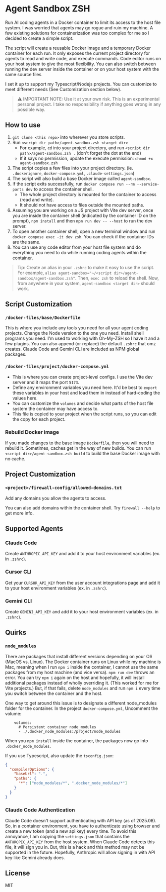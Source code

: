 # Agent Sandbox ZSH

Run AI coding agents in a Docker container to limit its access to the host file system. I was worried that agents may go rogue and ruin my machine. A few existing solutions for containerization was too complex for me so I decided to create a simple script.

The script will create a reusable Docker image and a temporary Docker container for each run. It only exposes the current project directory for agents to read and write code, and execute commands. Code editor runs on your host system to give the most flexibility. You can also switch between running the dev server inside the container or on your host system with the same source files.

I set it up to support my Typescript/Nodejs projects. You can customize to meet different needs (See Customization section below).

> ⚠️ IMPORTANT NOTE: Use it at your own risk. This is an experimental personal project. I take no responsibility if anything goes wrong in any possible way.

## How to use

1. `git clone <this repo>` into wherever you store scripts.
1. Run `<script dir path>/agent-sandbox.zsh <target dir>`
   - For example, `cd` into your project directory, and run `<script dir path>/agent-sandbox.zsh .` (don't forget the dot at the end)
   - If it says no permission, update the execute permission: `chmod +x agent-sandbox.zsh`
1. The script copies a few files into your project directory. (ie. `.dockerignore`, `docker-compose.yml`, `.claude-settings.json`)
1. The script will also build a base Docker image called `agent-sandbox`.
1. If the script exits successfully, run `docker compose run --rm --service-ports dev` to access the container shell.
   - The whole project directory is mounted for the container to access (read and write).
   - It should not have access to files outside the mounted paths.
1. Assuming you are working on a JS project with Vite dev server, once you are inside the container shell (indicated by the container ID on the prompt), `npm install` and then `npm run dev -- --host` to run the dev server.
1. To open another container shell, open a new terminal window and run `docker compose exec -it dev zsh`. You can check if the container IDs are the same.
1. You can use any code editor from your host file system and do everything you need to do while running coding agents within the container.

> Tip: Create an alias in your `.zshrc` to make it easy to use the script. For example, `alias agent-sandbox="~/<script dir>/agent-sandbox/agent-sandbox.zsh"`. Then, `exec zsh` to reload the shell. Now, from anywhere in your system, `agent-sandbox <target dir>` should work.

## Script Customization

### `/docker-files/base/Dockerfile`

This is where you include any tools you need for all your agent coding projects. Change the Node version to the one you need. Install shell programs you need. I'm used to working with Oh-My-ZSH so I have it and a few plugins. You can also append (or replace) the default `.zshrc` that omz creates. Claude Code and Gemini CLI are included as NPM global packages.

### `/docker-files/project/docker-compose.yml`

- This is where you can create project-level configs. I use the Vite dev server and it maps the port `5173`.
- Define any environment variables you need here. It'd be best to `export` these variables in your host and load them in instead of hard-coding the values here.
- You can customize the `volumes` and decide what parts of the host file system the container may have access to.
- This file is copied to your project when the script runs, so you can edit the copy for each project.

### Rebuild Docker image

If you made changes to the base image `Dockerfile`, then you will need to rebuild it. Sometimes, caches get in the way of new builds. You can run `<script dir>/agent-sandbox.zsh build` to build the base Docker image with no cache.

## Project Customization

### `<project>/firewall-config/allowed-domains.txt`

Add any domains you allow the agents to access.

You can also add domains within the container shell. Try `firewall --help` to get more info.

## Supported Agents

### Claude Code

Create `ANTHROPIC_API_KEY` and add it to your host environment variables (ex. in `.zshrc`).

### Cursor CLI

Get your `CURSOR_API_KEY` from the user account integrations page and add it to your host environment variables (ex. in `.zshrc`).

### Gemini CLI

Create `GEMINI_API_KEY` and add it to your host environment variables (ex. in `.zshrc`).

## Quirks

### `node_modules`

There are packages that install different versions depending on your OS (MacOS vs. Linux). The Docker container runs on Linux while my machine is Mac, meaning when I run `npm i` inside the container, I cannot use the same packages from my host machine (and vice versa). `npm run dev` throws an error. You can try `npm i` again on the host and hopefully, it will install additional packages instead of wholly overriding it. (This worked for me for Vite projects.) But, if that fails, delete `node_modules` and run `npm i` every time you switch between the container and the host.

One way to get around this issue is to designate a different node_modules folder for the container. In the project `docker-compose.yml`, Uncomment the volume:

```
    volumes:
      # Persistent container node_modules
      - ./.docker_node_modules:/project/node_modules
```

When you `npm install` inside the container, the packages now go into `.docker_node_modules`.

If you use Typescript, also update the `tsconfig.json`:

```json
{
  "compilerOptions": {
    "baseUrl": ".",
    "paths": {
      "*": ["node_modules/*", ".docker_node_modules/*"]
    }
  }
}
```

### Claude Code Authentication

Claude Code doesn't support authenticating with API key (as of 2025.08). So, in a container environment, you have to authenticate using browser and create a new token (and a new api key) every time. To avoid this annoyance, I am copying the `settings.json` that contains the `ANTHROPIC_API_KEY` from the host system. When Claude Code detects this file, it will sign you in. But, this is a hack and this method may not be supported in the future. Hopefully, Anthropic will allow signing in with API key like Gemini already does.

## License

MIT
